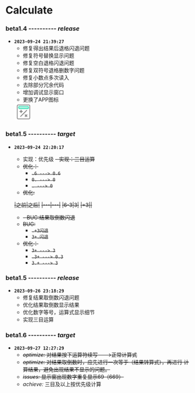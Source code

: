 # Calculate

### beta1.4 ---------- *release*
- **`2023-09-24 21:39:27`**
    - 修复得出结果后退格闪退问题
    - 修复符号替换显示问题
    - 修复空白退格闪退问题
    - 修复双符号退格删数字问题
    - 修复小数点多次读入
    - 去除部分冗余代码
    - 增加调试显示窗口
    - 更换了APP图标
    <img src="/Markdown/picture/calculate_1.4.png" width="48px">

### beta1.5 ---------- *target*
- **`2023-09-24 22:20:17`**
    - 实现：优先级
    ~~- 实现：三目运算~~
    - ~~优化：~~
        - ~~`.6 ---> 0.6`~~
        - ~~`0. ---> 0`~~
        - ~~`. ---> 0`~~
    - ~~优化:~~

    ~~|之前|之后|~~
    ~~|---|---|~~
    ~~|6-3|3|~~
    ~~|=3||~~
    
    - ~~- BUG:结果取倒数闪退~~
    - ~~BUG:~~
        - ~~`.+3闪退`~~
        - ~~`3+.闪退`~~
    - ~~优化：~~
        - ~~`3+ ---> 3`~~
        - ~~`.3+ ---> 0.3`~~
        - ~~`3.+ ---> 3`~~

### beta1.5 ---------- *release*
- **`2023-09-26 23:18:29`**
    - 修复结果取倒数闪退问题
    - 优化结果取倒数显示结果
    - 优化数字等号，运算式显示细节
    - 实现三目运算

### beta1.6 ---------- *target*
- **`2023-09-27 12:27:29`**
    - ~~*optimize:* 对结果按下运算符续写--->正常计算式~~
    - ~~*optimize:* 对结果取倒数时，应先进行一次等于（结果转算式），再进行
    计算结果，避免出现结果不显示的问题。~~
    - ~~*issues:* 显示窗出现数字重复显示69（669）~~
    - *achieve:* 三目及以上按优先级计算








    